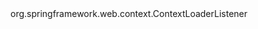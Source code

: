 

<listener>
    <listener-class>org.springframework.web.context.ContextLoaderListener</listener-class>
</listener>
